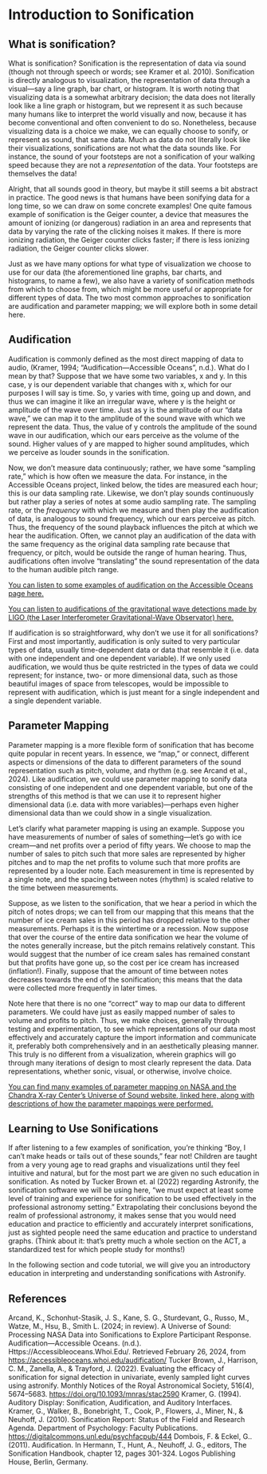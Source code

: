 # Introduction to Sonification

## What is sonification?
What is sonification? Sonification is the representation of data via sound (though not through speech or words; see Kramer et al. 2010). Sonification is directly analogous to visualization, the representation of data through a visual—say a line graph, bar chart, or histogram. It is worth noting that visualizing data is a somewhat arbitrary decision; the data does not literally look like a line graph or histogram, but we represent it as such because many humans like to interpret the world visually and now, because it has become conventional and often convenient to do so. Nonetheless, because visualizing data is a choice we make, we can equally choose to sonify, or represent as sound, that same data. Much as data do not literally look like their visualizations, sonifications are not what the data sounds like. For instance, the sound of your footsteps are not a sonification of your walking speed because they are not a *representation* of the data. Your footsteps are themselves the data!

Alright, that all sounds good in theory, but maybe it still seems a bit abstract in practice. The good news is that humans have been sonifying data for a long time, so we can draw on some concrete examples! One quite famous example of sonification is the Geiger counter, a device that measures the amount of ionizing (or dangerous) radiation in an area and represents that data by varying the rate of the clicking noises it makes. If there is more ionizing radiation, the Geiger counter clicks faster; if there is less ionizing radiation, the Geiger counter clicks slower.

Just as we have many options for what type of visualization we choose to use for our data (the aforementioned line graphs, bar charts, and histograms, to name a few), we also have a variety of sonification methods from which to choose from, which might be more useful or appropriate for different types of data. The two most common approaches to sonification are audification and parameter mapping; we will explore both in some detail here.

## Audification
Audification is commonly defined as the most direct mapping of data to audio, (Kramer, 1994; “Audification—Accessible Oceans”, n.d.). What do I mean by that? Suppose that we have some two variables, x and y. In this case, y is our dependent variable that changes with x, which for our purposes I will say is time. So, y varies with time, going up and down, and thus we can imagine it like an irregular wave, where y is the height or amplitude of the wave over time. Just as y is the amplitude of our “data wave,” we can map it to the amplitude of the sound wave with which we represent the data. Thus, the value of y controls the amplitude of the sound wave in our audification, which our ears perceive as the volume of the sound. Higher values of y are mapped to higher sound amplitudes, which we perceive as louder sounds in the sonification. 

Now, we don’t measure data continuously; rather, we have some “sampling rate,” which is how often we measure the data. For instance, in the Accessible Oceans project, linked below, the tides are measured each hour; this is our data sampling rate. Likewise, we don’t play sounds continuously but rather play a series of notes at some audio sampling rate. The sampling rate, or the *frequency* with which we measure and then play the audification of data, is analogous to sound frequency, which our ears perceive as pitch. Thus, the frequency of the sound playback influences the pitch at which we hear the audification. Often, we cannot play an audification of the data with the same frequency as the original data sampling rate because that frequency, or pitch, would be outside the range of human hearing. Thus, audifications often involve “translating” the sound representation of the data to the human audible pitch range.

[You can listen to some examples of audification on the Accessible Oceans page here.]( https://accessibleoceans.whoi.edu/audification/)

[You can listen to audifications of the gravitational wave detections made by LIGO (the Laser Interferometer Gravitational-Wave Observator) here.](https://gwosc.org/audio/)

If audification is so straightforward, why don’t we use it for all sonifications? First and most importantly, audification is only suited to very particular types of data, usually time-dependent data or data that resemble it (i.e. data with one independent and one dependent variable). If we only used audification, we would thus be quite restricted in the types of data we could represent; for instance, two- or more dimensional data, such as those beautiful images of space from telescopes, would be impossible to represent with audification, which is just meant for a single independent and a single dependent variable.

## Parameter Mapping
Parameter mapping is a more flexible form of sonification that has become quite popular in recent years. In essence, we “map,” or connect, different aspects or dimensions of the data to different parameters of the sound representation such as pitch, volume, and rhythm (e.g. see Arcand et al., 2024). Like audification, we could use parameter mapping to sonify data consisting of one independent and one dependent variable, but one of the strengths of this method is that we can use it to represent higher dimensional data (i.e. data with more variables)—perhaps even higher dimensional data than we could show in a single visualization.

Let’s clarify what parameter mapping is using an example. Suppose you have measurements of number of sales of something—let’s go with ice cream—and net profits over a period of fifty years. We choose to map the number of sales to pitch such that more sales are represented by higher pitches and to map the net profits to volume such that more profits are represented by a louder note. Each measurement in time is represented by a single note, and the spacing between notes (rhythm) is scaled relative to the time between measurements.

Suppose, as we listen to the sonification, that we hear a period in which the pitch of notes drops; we can tell from our mapping that this means that the number of ice cream sales in this period has dropped relative to the other measurements. Perhaps it is the wintertime or a recession. Now suppose that over the course of the entire data sonification we hear the volume of the notes generally increase, but the pitch remains relatively constant. This would suggest that the number of ice cream sales has remained constant but that profits have gone up, so the cost per ice cream has increased (inflation!). Finally, suppose that the amount of time between notes decreases towards the end of the sonification; this means that the data were collected more frequently in later times.

Note here that there is no one “correct” way to map our data to different parameters. We could have just as easily mapped number of sales to volume and profits to pitch. Thus, we make choices, generally through testing and experimentation, to see which representations of our data most effectively and accurately capture the import information and communicate it, preferably both comprehensively and in an aesthetically pleasing manner. This truly is no different from a visualization, wherein graphics will go through many iterations of design to most clearly represent the data. Data representations, whether sonic, visual, or otherwise, involve choice.

[You can find many examples of parameter mapping on NASA and the Chandra X-ray Center’s Universe of Sound website, linked here, along with descriptions of how the parameter mappings were performed.](https://chandra.si.edu/sound/)

## Learning to Use Sonifications
If after listening to a few examples of sonification, you’re thinking “Boy, I can’t make heads or tails out of these sounds,” fear not! Children are taught from a very young age to read graphs and visualizations until they feel intuitive and natural, but for the most part we are given no such education in sonification. As noted by Tucker Brown et. al (2022) regarding Astronify, the sonification software we will be using here, “we must expect at least some level of training and experience for sonification to be used effectively in the professional astronomy setting.” Extrapolating their conclusions beyond the realm of professional astronomy, it makes sense that you would need education and practice to efficiently and accurately interpret sonifications, just as sighted people need the same education and practice to understand graphs. (Think about it: that’s pretty much a whole section on the ACT, a standardized test for which people study for months!)

In the following section and code tutorial, we will give you an introductory education in interpreting and understanding sonifications with Astronify.

## References
Arcand, K., Schonhut-Stasik, J. S., Kane, S. G., Sturdevant, G., Russo, M., Watze, M., Hsu, B., Smith L. (2024; in review). A Universe of Sound: Processing NASA Data into Sonifications to Explore Participant Response.
Audification—Accessible Oceans. (n.d.). Https://Accessibleoceans.Whoi.Edu/. Retrieved February 26, 2024, from https://accessibleoceans.whoi.edu/audification/
Tucker Brown, J., Harrison, C. M., Zanella, A., & Trayford, J. (2022). Evaluating the efficacy of sonification for signal detection in univariate, evenly sampled light curves using astronify. Monthly Notices of the Royal Astronomical Society, 516(4), 5674–5683. https://doi.org/10.1093/mnras/stac2590
Kramer, G. (1994). Auditory Display: Sonification, Audification, and Auditory Interfaces.
Kramer, G., Walker, B., Bonebright, T., Cook, P., Flowers, J., Miner, N., & Neuhoff, J. (2010). Sonification Report: Status of the Field and Research Agenda. Department of Psychology: Faculty Publications. https://digitalcommons.unl.edu/psychfacpub/444
Dombois, F. & Eckel, G.. (2011). Audification. In Hermann, T., Hunt, A., Neuhoff, J. G., editors, The Sonification Handbook, chapter 12, pages 301-324. Logos Publishing House, Berlin, Germany.
